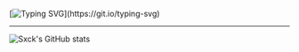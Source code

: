 [![Typing SVG](https://readme-typing-svg.herokuapp.com?font=Fira+Code&pause=500&color=fe448f&center=true&vCenter=true&width=435&lines=sxck1337;casidy.cc;)](https://git.io/typing-svg)

 ---

![Sxck's GitHub stats](https://github-readme-stats.vercel.app/api?username=sxck1337&show_icons=true&theme=radical)
